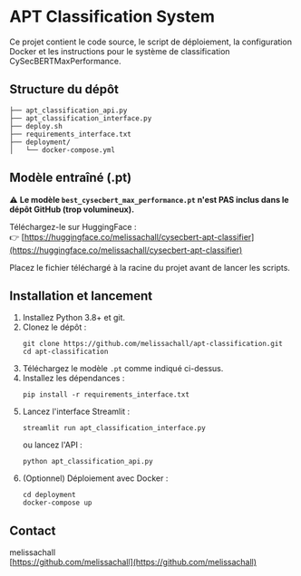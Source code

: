# APT Classification System

Ce projet contient le code source, le script de déploiement, la configuration Docker et les instructions pour le système de classification CySecBERTMaxPerformance.

## Structure du dépôt

```
├── apt_classification_api.py
├── apt_classification_interface.py
├── deploy.sh
├── requirements_interface.txt
├── deployment/
│   └── docker-compose.yml
```

## Modèle entraîné (.pt)

⚠️ **Le modèle `best_cysecbert_max_performance.pt` n'est PAS inclus dans le dépôt GitHub (trop volumineux).**

Téléchargez-le sur HuggingFace :  
👉 [https://huggingface.co/melissachall/cysecbert-apt-classifier](https://huggingface.co/melissachall/cysecbert-apt-classifier)

Placez le fichier téléchargé à la racine du projet avant de lancer les scripts.

## Installation et lancement

1. Installez Python 3.8+ et git.
2. Clonez le dépôt :
   ```
   git clone https://github.com/melissachall/apt-classification.git
   cd apt-classification
   ```
3. Téléchargez le modèle `.pt` comme indiqué ci-dessus.
4. Installez les dépendances :
   ```
   pip install -r requirements_interface.txt
   ```
5. Lancez l'interface Streamlit :
   ```
   streamlit run apt_classification_interface.py
   ```
   ou lancez l'API :
   ```
   python apt_classification_api.py
   ```
6. (Optionnel) Déploiement avec Docker :
   ```
   cd deployment
   docker-compose up
   ```

## Contact

melissachall  
[https://github.com/melissachall](https://github.com/melissachall)